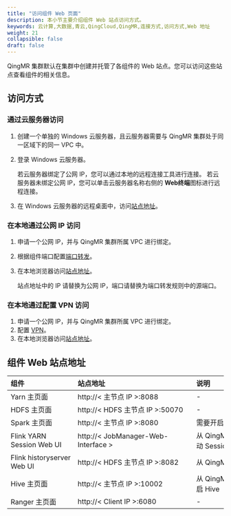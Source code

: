 ```yaml
---
title: "访问组件 Web 页面"
description: 本小节主要介绍组件 Web 站点访问方式。 
keywords: 云计算,大数据,青云,QingCloud,QingMR,连接方式,访问方式,Web 地址
weight: 21
collapsible: false
draft: false
---
```


QingMR 集群默认在集群中创建并托管了各组件的 Web 站点。您可以访问这些站点查看组件的相关信息。

## 访问方式

### 通过云服务器访问

1. 创建一个单独的 Windows 云服务器，且云服务器需要与 QingMR 集群处于同一区域下的同一 VPC 中。
2. 登录 Windows 云服务器。
   
   若云服务器绑定了公网 IP，您可以通过本地的远程连接工具进行连接。
   若云服务器未绑定公网 IP，您可以单击云服务器名称右侧的 **Web终端**图标进行远程连接。

3. 在 Windows 云服务器的远程桌面中，访问[站点地址](#组件-web-站点地址)。

### 在本地通过公网 IP 访问

1. 申请一个公网 IP，并与 QingMR 集群所属 VPC 进行绑定。

2. 根据组件端口配置[端口转发](../../../../../network/vpc/faq/methods_of_port_forwarding/)。

3. 在本地浏览器访问[站点地址](#组件-web-站点地址)。   

   站点地址中的 IP 请替换为公网 IP，端口请替换为端口转发规则中的源端口。

### 在本地通过配置 VPN 访问

1. 申请一个公网 IP，并与 QingMR 集群所属 VPC 进行绑定。
2. 配置 [VPN](../../../../../network/vpc/manual/vpn/)。
3. 在本地浏览器访问[站点地址](#组件-web-站点地址)。 

## 组件 Web 站点地址

| <span style="display:inline-block;width:140px">组件</span> | <span style="display:inline-block;width:260px">站点地址</span> | <span style="display:inline-block;width:260px">说明</span> |
| :--------------------------------------------------------- | :----------------------------------------------------------- | :--------------------------------------------------------- |
| Yarn 主页面                                                | http://< 主节点 IP >:8088                                    | -                                                          |
| HDFS 主页面                                                | http://< HDFS 主节点 IP >:50070                              | -                                                          |
| Spark 主页面                                               | http://< 主节点 IP >:8080                                    | 需要开启 spark standalone 模式                             |
| Flink YARN Session Web UI                                 | http://< JobManager-Web-Interface >                         | 从 QingMR 2.5.0 开始支持；需要启动 Session                 |
| Flink historyserver Web UI                                | http://< HDFS 主节点 IP >:8082                               | 从 QingMR 2.5.0 开始支持                                   |
| Hive 主页面                                                | http://< 主节点 IP >:10002                                   | 从 QingMR 1.3.0 开始支持；需要开启 Hive                    |
| Ranger 主页面                                              | http://< Client IP >:6080                                   | -                                                          |



